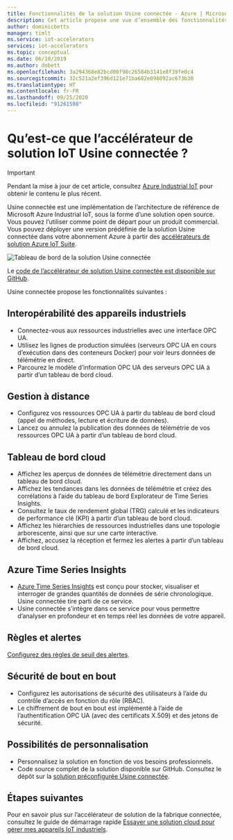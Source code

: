 ```yaml
---
title: Fonctionnalités de la solution Usine connectée - Azure | Microsoft Docs
description: Cet article propose une vue d’ensemble des fonctionnalités de la solution préconfigurée Usine connectée, comme le tableau de bord cloud, les règles et les alertes.
author: dominicbetts
manager: timlt
ms.service: iot-accelerators
services: iot-accelerators
ms.topic: conceptual
ms.date: 06/10/2019
ms.author: dobett
ms.openlocfilehash: 3a294368e82bcd00f98c26504b3141e8f39fe0c4
ms.sourcegitcommit: 32c521a2ef396d121e71ba682e098092ac673b30
ms.translationtype: HT
ms.contentlocale: fr-FR
ms.lasthandoff: 09/25/2020
ms.locfileid: "91261598"
---
```

# <a name="what-is-connected-factory-iot-solution-accelerator"></a>Qu’est-ce que l’accélérateur de solution IoT Usine connectée ?

> [!IMPORTANT]
> Pendant la mise à jour de cet article, consultez [Azure Industrial IoT](https://azure.github.io/Industrial-IoT/) pour obtenir le contenu le plus récent.

Usine connectée est une implémentation de l’architecture de référence de Microsoft Azure Industrial IoT, sous la forme d’une solution open source. Vous pouvez l’utiliser comme point de départ pour un produit commercial. Vous pouvez déployer une version prédéfinie de la solution Usine connectée dans votre abonnement Azure à partir des [accélérateurs de solution Azure IoT Suite](https://www.azureiotsolutions.com/#solutions/types/CF).

![Tableau de bord de la solution Usine connectée](./media/iot-accelerators-connected-factory-features/dashboard.png)

Le [code de l’accélérateur de solution Usine connectée est disponible sur GitHub](https://github.com/Azure/azure-iot-connected-factory).

Usine connectée propose les fonctionnalités suivantes :

## <a name="industrial-device-interoperability"></a>Interopérabilité des appareils industriels

- Connectez-vous aux ressources industrielles avec une interface OPC UA.
- Utilisez les lignes de production simulées (serveurs OPC UA en cours d’exécution dans des conteneurs Docker) pour voir leurs données de télémétrie en direct.
- Parcourez le modèle d’information OPC UA des serveurs OPC UA à partir d’un tableau de bord cloud.

## <a name="remote-management"></a>Gestion à distance

- Configurez vos ressources OPC UA à partir du tableau de bord cloud (appel de méthodes, lecture et écriture de données).
- Lancez ou annulez la publication des données de télémétrie de vos ressources OPC UA à partir d’un tableau de bord cloud.

## <a name="cloud-dashboard"></a>Tableau de bord cloud

- Affichez les aperçus de données de télémétrie directement dans un tableau de bord cloud.
- Affichez les tendances dans les données de télémétrie et créez des corrélations à l’aide du tableau de bord Explorateur de Time Series Insights.
- Consultez le taux de rendement global (TRG) calculé et les indicateurs de performance clé (KPI) à partir d’un tableau de bord cloud.
- Affichez les hiérarchies de ressources industrielles dans une topologie arborescente, ainsi que sur une carte interactive.
- Affichez, accusez la réception et fermez les alertes à partir d’un tableau de bord cloud.

## <a name="azure-time-series-insights"></a>Azure Time Series Insights

- [Azure Time Series Insights](../time-series-insights/time-series-insights-overview.md) est conçu pour stocker, visualiser et interroger de grandes quantités de données de série chronologique. Usine connectée tire parti de ce service.
- Usine connectée s’intègre dans ce service pour vous permettre d’analyser en profondeur et en temps réel les données de votre appareil.

## <a name="rules-and-alerts"></a>Règles et alertes

[Configurez des règles de seuil des alertes](iot-accelerators-connected-factory-configure.md).

## <a name="end-to-end-security"></a>Sécurité de bout en bout

- Configurez les autorisations de sécurité des utilisateurs à l’aide du contrôle d’accès en fonction du rôle (RBAC).
- Le chiffrement de bout en bout est implémenté à l’aide de l’authentification OPC UA (avec des certificats X.509) et des jetons de sécurité.

## <a name="customizability"></a>Possibilités de personnalisation

- Personnalisez la solution en fonction de vos besoins professionnels.
- Code source complet de la solution disponible sur GitHub. Consultez le dépôt sur la [solution préconfigurée Usine connectée](https://github.com/Azure/azure-iot-connected-factory).

## <a name="next-steps"></a>Étapes suivantes

Pour en savoir plus sur l’accélérateur de solution de la fabrique connectée, consultez le guide de démarrage rapide [Essayer une solution cloud pour gérer mes appareils IoT industriels](quickstart-connected-factory-deploy.md).
